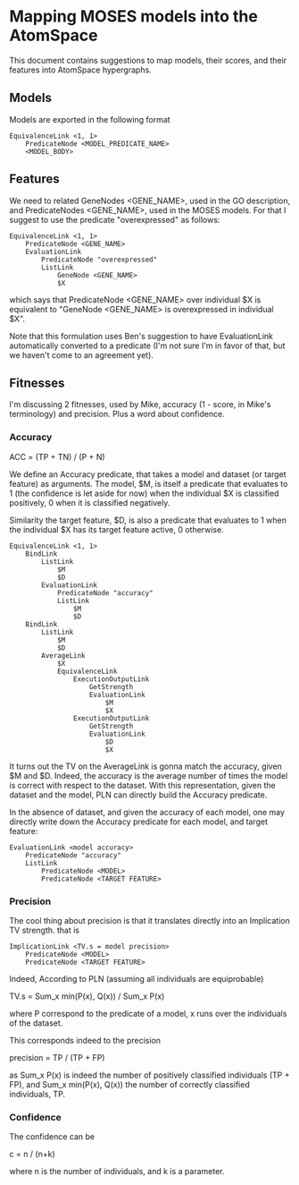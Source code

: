 # Mapping MOSES models into the AtomSpace

This document contains suggestions to map models, their scores, and
their features into AtomSpace hypergraphs.

## Models

Models are exported in the following format

```
EquivalenceLink <1, 1>
    PredicateNode <MODEL_PREDICATE_NAME>
    <MODEL_BODY>
```

## Features

We need to related GeneNodes <GENE_NAME>, used in the GO description,
and PredicateNodes <GENE_NAME>, used in the MOSES models. For that I
suggest to use the predicate "overexpressed" as follows:

```
EquivalenceLink <1, 1>
    PredicateNode <GENE_NAME>
    EvaluationLink
        PredicateNode "overexpressed"
        ListLink
            GeneNode <GENE_NAME>
            $X
```
which says that PredicateNode <GENE_NAME> over individual $X is
equivalent to "GeneNode <GENE_NAME> is overexpressed in individual $X".

Note that this formulation uses Ben's suggestion to have
EvaluationLink automatically converted to a predicate (I'm not sure
I'm in favor of that, but we haven't come to an agreement yet).

## Fitnesses

I'm discussing 2 fitnesses, used by Mike, accuracy (1 - score, in
Mike's terminology) and precision. Plus a word about confidence.

### Accuracy

ACC = (TP + TN) / (P + N)

We define an Accuracy predicate, that takes a model and dataset (or
target feature) as arguments. The model, $M, is itself a predicate
that evaluates to 1 (the confidence is let aside for now) when the
individual $X is classified positively, 0 when it is classified
negatively.

Similarity the target feature, $D, is also a predicate that evaluates
to 1 when the individual $X has its target feature active, 0
otherwise.

```
EquivalenceLink <1, 1>
    BindLink
        ListLink
            $M
            $D
        EvaluationLink
            PredicateNode "accuracy"
            ListLink
                $M
                $D
    BindLink
        ListLink
            $M
            $D
        AverageLink
            $X
            EquivalenceLink
                ExecutionOutputLink
                    GetStrength 
                    EvaluationLink
                        $M
                        $X
                ExecutionOutputLink
                    GetStrength 
                    EvaluationLink
                        $D
                        $X
```

It turns out the TV on the AverageLink is gonna match the accuracy,
given $M and $D. Indeed, the accuracy is the average number of times
the model is correct with respect to the dataset. With this
representation, given the dataset and the model, PLN can directly
build the Accuracy predicate.

In the absence of dataset, and given the accuracy of each model, one
may directly write down the Accuracy predicate for each model, and
target feature:

```
EvaluationLink <model accuracy>
    PredicateNode "accuracy"
    ListLink
        PredicateNode <MODEL>
        PredicateNode <TARGET FEATURE>
```

### Precision

The cool thing about precision is that it translates directly into an
Implication TV strength. that is

```
ImplicationLink <TV.s = model precision>
    PredicateNode <MODEL>
    PredicateNode <TARGET FEATURE>
```

Indeed, According to PLN (assuming all individuals are equiprobable)

TV.s = Sum_x min(P(x), Q(x)) / Sum_x P(x)

where P correspond to the predicate of a model, x runs over the
individuals of the dataset.

This corresponds indeed to the precision

precision = TP / (TP + FP)

as Sum_x P(x) is indeed the number of positively classified
individuals (TP + FP), and Sum_x min(P(x), Q(x)) the number of
correctly classified individuals, TP.

### Confidence

The confidence can be

c = n / (n+k)

where n is the number of individuals, and k is a parameter.

